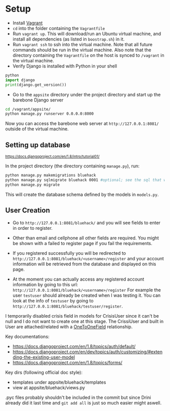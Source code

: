 # Setup

* Install [Vagrant](https://www.vagrantup.com/)
* ``cd`` into the folder containing the ``Vagrantfile``
* Run ``vagrant up``. This will download/run an Ubuntu virtual machine, and install all dependencies (as listed in ``boostrap.sh``) in it.
* Run ``vagrant ssh`` to ssh into the virtual machine. Note that all future commands should be run in the virtual machine. Also note that the directory containing the ``Vagrantfile`` on the host is synced to ``/vagrant`` in the virtual machine.
* Verify Django is installed with Python in your shell
```python
python
import django
print(django.get_version())
```
* Go to the ``appsite`` directory under the project directory and start up the barebone Django server
```bash
cd /vagrant/appsite/
python manage.py runserver 0.0.0.0:8000
```
  Now you can access the barebone web server at ``http://127.0.0.1:8081/`` outside of the virtual machine.

## Setting up database
<small>https://docs.djangoproject.com/en/1.8/intro/tutorial01/</small>

In the project directory (the directory containing ``manage.py``), run:

```bash
python manage.py makemigrations bluehack
python manage.py sqlmigrate bluehack 0001 #optional; see the sql that will be run
python manage.py migrate
```

This will create the database schema defined by the models in ``models.py``.

## User Creation

* Go to ``http://127.0.0.1:8081/bluehack/`` and you will see fields to enter in order to register.

* Other than email and cellphone all other fields are required. You might be shown with a failed to register page if you fail the requirements.

* If you registered successfully you will be redirected to ``http://127.0.0.1:8081/bluehack/<username>/register`` and your account information will be retrieved from the database and displayed on this page.

* At the moment you can actually access any registered account information by going to this url: ``http://127.0.0.1:8081/bluehack/<username>/register`` For example the user ``testuser`` should already be created when I was testing it. You can look at the info of ``testuser`` by going
to ``http://127.0.0.1:8081/bluehack/testuser/register``.

I temporarily disabled crisis field in models for CrisisUser since it can't be null and I do not want to create one at this stage. The CrissiUser and built in User are attached/related with a <a href='https://docs.djangoproject.com/en/1.8/topics/db/examples/one_to_one/'>OneToOneField</a> relationship.

Key documentations:
* https://docs.djangoproject.com/en/1.8/topics/auth/default/
* https://docs.djangoproject.com/en/dev/topics/auth/customizing/#extending-the-existing-user-model
* https://docs.djangoproject.com/en/1.8/topics/forms/

Key dirs (following official doc style):
* templates under appsite/bluehack/templates
* view at appsite/bluehack/views.py

.pyc files probably shouldn't be included in the commit but since Drini already did it last time and ``git add all`` is just so much easier might aswell.

